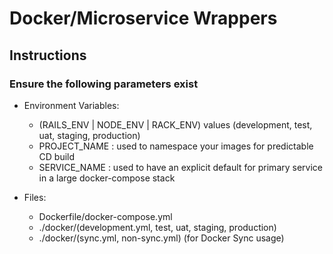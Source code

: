 # Docker/Microservice Wrappers

## Instructions
### Ensure the following parameters exist

* Environment Variables:
  * (RAILS_ENV | NODE_ENV | RACK_ENV) values (development, test, uat, staging, production)
  * PROJECT_NAME : used to namespace your images for predictable CD build
  * SERVICE_NAME : used to have an explicit default for primary service in a large docker-compose stack

* Files:
  * Dockerfile/docker-compose.yml
  * ./docker/(development.yml, test, uat, staging, production)
  * ./docker/(sync.yml, non-sync.yml) (for Docker Sync usage)
